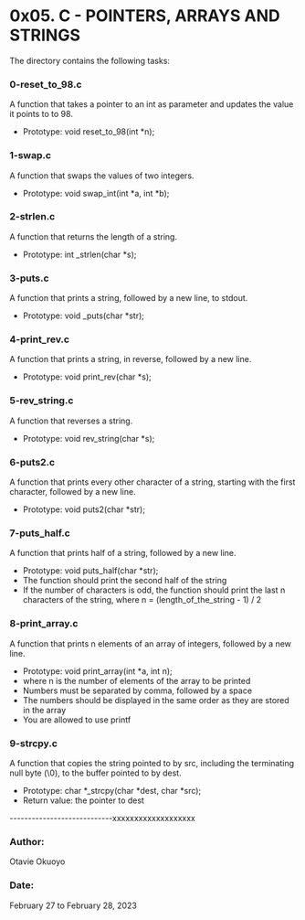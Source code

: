 # 0x05. C - POINTERS, ARRAYS AND STRINGS

The directory contains the following tasks:

### 0-reset_to_98.c
A function that takes a pointer to an int as parameter and updates the value it points to to 98.
- Prototype: void reset_to_98(int \*n);

### 1-swap.c
A function that swaps the values of two integers.
- Prototype: void swap_int(int \*a, int \*b);

### 2-strlen.c
A function that returns the length of a string.
- Prototype: int \_strlen(char \*s);

### 3-puts.c
A function that prints a string, followed by a new line, to stdout.
- Prototype: void \_puts(char \*str);

### 4-print_rev.c
A function that prints a string, in reverse, followed by a new line.
- Prototype: void print_rev(char \*s);

### 5-rev_string.c
A function that reverses a string.
- Prototype: void rev_string(char \*s);

### 6-puts2.c
A function that prints every other character of a string, starting with the first character, followed by a new line.
- Prototype: void puts2(char \*str);

### 7-puts_half.c
A function that prints half of a string, followed by a new line.
- Prototype: void puts_half(char \*str);
- The function should print the second half of the string
- If the number of characters is odd, the function should print the last n characters of the string, where n = (length_of_the_string - 1) / 2

### 8-print_array.c
A function that prints n elements of an array of integers, followed by a new line.
- Prototype: void print_array(int \*a, int n);
- where n is the number of elements of the array to be printed
- Numbers must be separated by comma, followed by a space
- The numbers should be displayed in the same order as they are stored in the array
- You are allowed to use printf

### 9-strcpy.c
A function that copies the string pointed to by src, including the terminating null byte (\0), to the buffer pointed to by dest.
- Prototype: char \*\_strcpy(char \*dest, char \*src);
- Return value: the pointer to dest











----------------------------xxxxxxxxxxxxxxxxxxx




### Author:
Otavie Okuoyo

### Date:
February 27 to February 28, 2023
